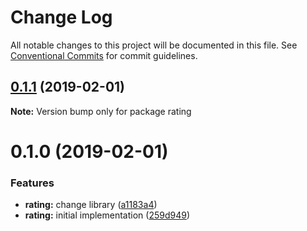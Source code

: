 # Change Log

All notable changes to this project will be documented in this file.
See [Conventional Commits](https://conventionalcommits.org) for commit guidelines.

## [0.1.1](https://github.com/jobvs/native-components/compare/rating@0.1.0...rating@0.1.1) (2019-02-01)

**Note:** Version bump only for package rating

# 0.1.0 (2019-02-01)

### Features

-   **rating:** change library ([a1183a4](https://github.com/jobvs/native-components/commit/a1183a4))
-   **rating:** initial implementation ([259d949](https://github.com/jobvs/native-components/commit/259d949))
